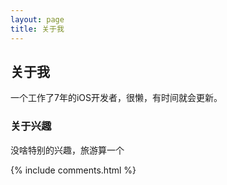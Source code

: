 ```yaml
---
layout: page
title: 关于我 
---
```


## 关于我
一个工作了7年的iOS开发者，很懒，有时间就会更新。
### 关于兴趣
没啥特别的兴趣，旅游算一个

{% include comments.html %}

